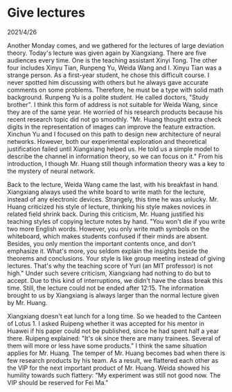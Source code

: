 # Give lectures
2021/4/26

Another Monday comes, and we gathered for the lectures of large deviation theory.
Today's lecture was given again by Xiangxiang. There are five audiences every time.
One is the teaching assistant Xinyi Tong. The other four includes Xinyu Tian, Runpeng Yu,
Weida Wang and I. Xinyu Tian was a strange person. As a first-year student, he chose this
difficult course. I never spotted him discussing with others but he always gave accurate
comments on some problems. Therefore, he must be a type with solid math background.
Runpeng Yu is a polite student. He called doctors, "Study brother". I think this form
of address is not suitable for Weida Wang, since they are of the same year.
He worried of his research products because his recent research topic did not go smoothly.
"Mr. Huang thought extra check digits in the representation of images can improve the feature extraction.
Xinchun Yu and I focused on this path to design new architecture of neural networks.
However, both our experimental exploration and theoretical justification failed until Xiangxiang helped us.
He told us a simple model to describe the channel in information theory, so we can focus on it." From his
introduction, I though Mr. Huang still though information theory was a key to the mystery of neural network.

Back to the lecture, Weida Wang came the last, with his breakfast in hand. Xiangxiang always used the
white board to write math for the lecture, instead of any electronic devices. Strangely, this time he
was unlucky. Mr. Huang criticized his style of lecture, thinking his style makes novices in related
field shrink back. During this criticism, Mr. Huang justified his teaching styles of copying lecture
notes by hand. "You won't die if you write two more English words. However, you only write math symbols
on the whiteboard, which makes students confused if their minds are absent. Besides, you only mention
the important contents once, and don't emphasize it. What's more, you seldom explain the insights beside
the theorems and conclusions. Your style is like group meeting instead of giving lectures. That's why
the teaching score of Yuri (an MIT professor) is not high." Under such severe criticism, Xiangxiang
had nothing to do but to accept. Due to this kind of interruptions, we didn't have the class break this
time. Still, the lecture could not be ended after 12:15. The information brought to us by Xiangxiang
is always larger than the normal lecture given by Mr. Huang.

Xiangxiang doesn't eat lunch for a long time. So we headed to the Canteen of Lotus 1. I asked Ruipeng
whether it was accepted for his mentor in Huawei if his paper could not be published, since he had spent
half a year there. Ruipeng explained: "It's ok since there are many trainees. Several of them will more or less
have some products." I think the same situation applies for Mr. Huang. The temper of Mr. Huang becomes bad
when there is few research products by his team. As a result, we flattered each other as the VIP for the
next important product of Mr. Huang. Weida showed his humility towards such flattery: "My experiment was
still not good now. The VIP should be reserved for Fei Ma."
